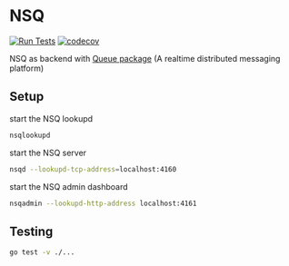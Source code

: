 # NSQ

[![Run Tests](https://github.com/golang-queue/nsq/actions/workflows/go.yml/badge.svg?branch=main)](https://github.com/golang-queue/nsq/actions/workflows/go.yml)
[![codecov](https://codecov.io/gh/golang-queue/nsq/branch/master/graph/badge.svg?token=V8A1WA0P5E)](https://codecov.io/gh/golang-queue/nsq)

NSQ as backend with [Queue package](https://github.com/golang-queue/queue) (A realtime distributed messaging platform)

## Setup

start the NSQ lookupd

```sh
nsqlookupd
```

start the NSQ server

```sh
nsqd --lookupd-tcp-address=localhost:4160
```

start the NSQ admin dashboard

```sh
nsqadmin --lookupd-http-address localhost:4161
```

## Testing

```sh
go test -v ./...
```
